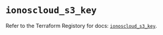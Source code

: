 # `ionoscloud_s3_key`

Refer to the Terraform Registory for docs: [`ionoscloud_s3_key`](https://www.terraform.io/docs/providers/ionoscloud/r/s3_key).

